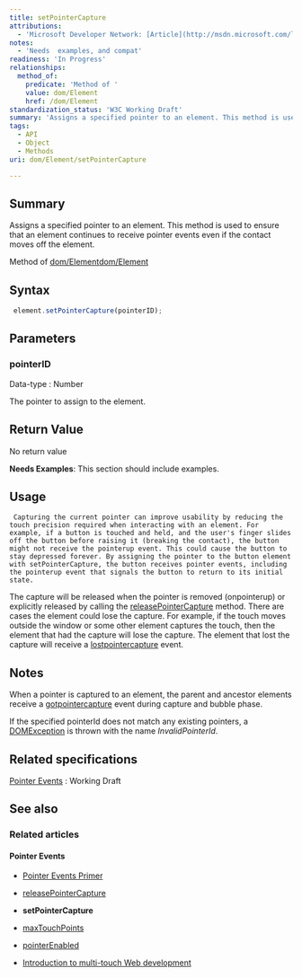 ```yaml
---
title: setPointerCapture
attributions:
  - 'Microsoft Developer Network: [Article](http://msdn.microsoft.com/library/ie/hh771882.aspx)'
notes:
  - 'Needs  examples, and compat'
readiness: 'In Progress'
relationships:
  method_of:
    predicate: 'Method of '
    value: dom/Element
    href: /dom/Element
standardization_status: 'W3C Working Draft'
summary: 'Assigns a specified pointer to an element. This method is used to ensure that an element continues to receive pointer events even if the contact moves off the element.'
tags:
  - API
  - Object
  - Methods
uri: dom/Element/setPointerCapture

---
```

## Summary

Assigns a specified pointer to an element. This method is used to ensure that an element continues to receive pointer events even if the contact moves off the element.

Method of [dom/Element](/dom/Element)[dom/Element](/dom/Element)

## Syntax

``` js
 element.setPointerCapture(pointerID);
```

## Parameters

### pointerID

 Data-type
:   Number

 The pointer to assign to the element.

## Return Value

No return value

**Needs Examples**: This section should include examples.

## Usage

     Capturing the current pointer can improve usability by reducing the touch precision required when interacting with an element. For example, if a button is touched and held, and the user's finger slides off the button before raising it (breaking the contact), the button might not receive the pointerup event. This could cause the button to stay depressed forever. By assigning the pointer to the button element with setPointerCapture, the button receives pointer events, including the pointerup event that signals the button to return to its initial state.

The capture will be released when the pointer is removed (onpointerup) or explicitly released by calling the [releasePointerCapture](/dom/Element/releasePointerCapture) method. There are cases the element could lose the capture. For example, if the touch moves outside the window or some other element captures the touch, then the element that had the capture will lose the capture. The element that lost the capture will receive a [lostpointercapture](/dom/PointerEvent/lostpointercapture) event.

## Notes

When a pointer is captured to an element, the parent and ancestor elements receive a [gotpointercapture](/dom/PointerEvent/gotpointercapture) event during capture and bubble phase.

If the specified pointerId does not match any existing pointers, a [DOMException](/dom/DOMException) is thrown with the name *InvalidPointerId*.

## Related specifications

[Pointer Events](http://www.w3.org/TR/pointerevents)
:   Working Draft

## See also

### Related articles

#### Pointer Events

-   [Pointer Events Primer](/concepts/Pointer_Events)

-   [releasePointerCapture](/dom/Element/releasePointerCapture)

-   **setPointerCapture**

-   [maxTouchPoints](/dom/Navigator/maxTouchPoints)

-   [pointerEnabled](/dom/Navigator/pointerEnabled)

-   [Introduction to multi-touch Web development](/tutorials/mobile_touch)

